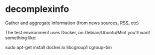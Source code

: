 # decomplexinfo

Gather and aggregate information (from news sources, RSS, etc)

The test environment uses Docker, on Debian/Ubuntu/Mint you'll want something like:

sudo apt-get install docker.io libcgroup1 cgroup-bin
